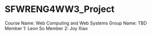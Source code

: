 # SFWRENG4WW3_Project


Course Name: Web Computing and Web Systems 
Group Name: TBD
Member 1: Leon So 
Member 2: Joy Xiao
